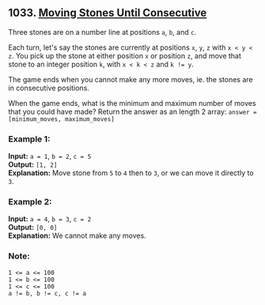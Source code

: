 ## 1033. [Moving Stones Until Consecutive](https://leetcode.com/problems/moving-stones-until-consecutive/)

Three stones are on a number line at positions `a`, `b`, and `c`.

Each turn, let's say the stones are currently at positions `x`, `y`, `z` with `x < y < z`.  You pick up the stone at either position `x` or position `z`, and move that stone to an integer position `k`, with `x < k < z` and `k != y`.

The game ends when you cannot make any more moves, ie. the stones are in consecutive positions.

When the game ends, what is the minimum and maximum number of moves that you could have made?  Return the answer as an length 2 array: `answer = [minimum_moves, maximum_moves]`

### Example 1:
**Input:** `a = 1`, `b = 2`, `c = 5`  
**Output:** `[1, 2]`  
**Explanation:** Move stone from `5` to `4` then to `3`, or we can move it directly to `3`.

### Example 2:
**Input:** `a = 4`, `b = 3`, `c = 2`  
**Output:** `[0, 0]`  
**Explanation:** We cannot make any moves.
 

### Note:
`1 <= a <= 100`  
`1 <= b <= 100`  
`1 <= c <= 100`  
`a != b, b != c, c != a`  
